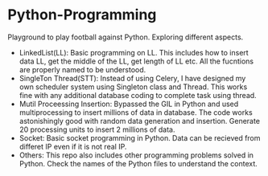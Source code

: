 # Python-Programming

Playground to play football against Python. Exploring different aspects.

  - LinkedList(LL): Basic programming on LL. This includes how to insert data LL, get the middle of the LL, get length of LL etc. All the fucntions are properly named to be understood. 
  - SingleTon Thread(STT): Instead of using Celery, I have designed my own scheduler system using Singleton class and Thread. This works fine with any additional database coding to complete task using thread.
  - Mutil Proceessing Insertion: Bypassed the GIL in Python and used multiprocessing to insert millions of data in database. The code works astonishingly good with random data generation and insertion. Generate 20 processing units to insert 2 millions of data.
  - Socket: Basic socket programming in Python. Data can be recieved from differet IP even if it is not real IP.
  - Others: This repo also includes other programming problems solved in Python. Check the names of the Python files to understand the context.
